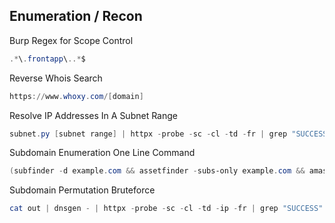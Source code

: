 ## [](#header-2) Enumeration / Recon
Burp Regex for Scope Control
```powershell
.*\.frontapp\..*$
```
Reverse Whois Search
```powershell
https://www.whoxy.com/[domain]
```
Resolve IP Addresses In A Subnet Range
```powershell
subnet.py [subnet range] | httpx -probe -sc -cl -td -fr | grep "SUCCESS"
```
Subdomain Enumeration One Line Command
```powershell
(subfinder -d example.com && assetfinder -subs-only example.com && amass enum -passive -d example.com) | sort -u > domains.txt
```
Subdomain Permutation Bruteforce
```powershell
cat out | dnsgen - | httpx -probe -sc -cl -td -ip -fr | grep "SUCCESS"
```
